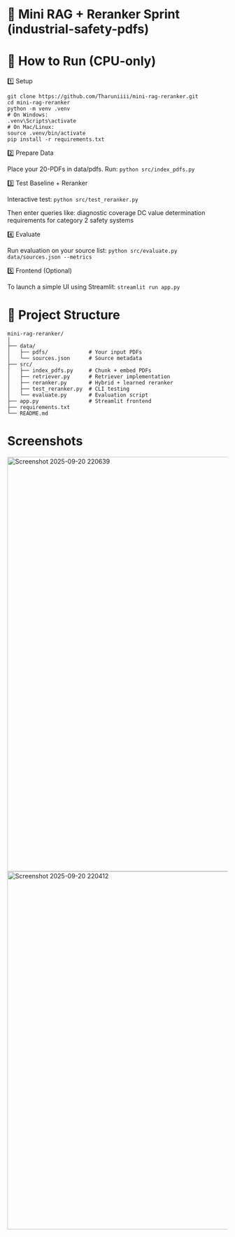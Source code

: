 # 📌 Mini RAG + Reranker Sprint (industrial-safety-pdfs)

# 🚀 How to Run (CPU-only)
1️⃣ Setup
```
git clone https://github.com/Tharuniiii/mini-rag-reranker.git
cd mini-rag-reranker
python -m venv .venv
# On Windows:
.venv\Scripts\activate
# On Mac/Linux:
source .venv/bin/activate
pip install -r requirements.txt
```
2️⃣ Prepare Data

Place your 20-PDFs in data/pdfs. Run:
```python src/index_pdfs.py```

3️⃣ Test Baseline + Reranker

Interactive test:
```python src/test_reranker.py```

Then enter queries like:
diagnostic coverage DC value determination  
requirements for category 2 safety systems  

4️⃣ Evaluate

Run evaluation on your source list:
```python src/evaluate.py data/sources.json --metrics```

5️⃣ Frontend (Optional)

To launch a simple UI using Streamlit:
```streamlit run app.py```

# 📂 Project Structure
```
mini-rag-reranker/
│
├── data/
│   ├── pdfs/             # Your input PDFs
│   └── sources.json      # Source metadata
├── src/
│   ├── index_pdfs.py     # Chunk + embed PDFs
│   ├── retriever.py      # Retriever implementation
│   ├── reranker.py       # Hybrid + learned reranker
│   ├── test_reranker.py  # CLI testing
│   └── evaluate.py       # Evaluation script
├── app.py                # Streamlit frontend
├── requirements.txt
└── README.md
```
# Screenshots
<img width="1735" height="947" alt="Screenshot 2025-09-20 220639" src="https://github.com/user-attachments/assets/7d004545-abc4-4113-9786-6373f20174df" />
<img width="959" height="818" alt="Screenshot 2025-09-20 220412" src="https://github.com/user-attachments/assets/0dedfc70-f0df-4ad0-98ef-a0379cffb6cb" />
